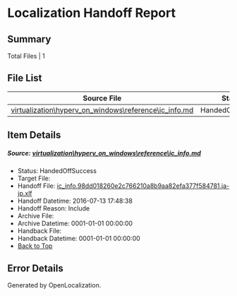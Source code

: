 # <a name='report-top'></a> Localization Handoff Report

## Summary
 Total Files | 1

## File List
 Source File | Status | Details 
 ----------- | ------ | ------- 
 [virtualization\hyperv_on_windows\reference\ic_info.md](https://github.com/Microsoft/Virtualization-Documentation-Private/blob/61baf3d6abd47e7c83b4bb8c533610e8a1dccd5b/virtualization/hyperv_on_windows/reference/ic_info.md) | HandedOffSuccess | [Details](#3afd8c4948927a72dbbbf57f1373900249a766e4179)

## Item Details
##### <a name='3afd8c4948927a72dbbbf57f1373900249a766e4179'></a> Source: [virtualization\hyperv_on_windows\reference\ic_info.md](https://github.com/Microsoft/Virtualization-Documentation-Private/blob/61baf3d6abd47e7c83b4bb8c533610e8a1dccd5b/virtualization/hyperv_on_windows/reference/ic_info.md)
* Status: HandedOffSuccess
* Target File: 
* Handoff File: [ic_info.98dd018260e2c766210a8b9aa82efa377f584781.ja-jp.xlf](https://github.com/Microsoft/Virtualization-Documentation-Private.handoff/blob/1541cf9f09bed28c09f33d1d0525dc301901eb35/ol-handoff/Microsoft/Virtualization-Documentation-Private.ja-jp/live/ic_info.98dd018260e2c766210a8b9aa82efa377f584781.ja-jp.xlf)
* Handoff Datetime: 2016-07-13 17:48:38
* Handoff Reason: Include
* Archive File: 
* Archive Datetime: 0001-01-01 00:00:00
* Handback File: 
* Handback Datetime: 0001-01-01 00:00:00
* [Back to Top](#report-top)


## Error Details

Generated by OpenLocalization.
